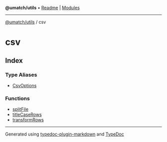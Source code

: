**@umatch/utils** • [Readme](../index.md) \| [Modules](../modules.md)

***

[@umatch/utils](../modules.md) / csv

# csv

## Index

### Type Aliases

- [CsvOptions](type-aliases/CsvOptions.md)

### Functions

- [splitFile](functions/splitFile.md)
- [titleCaseRows](functions/titleCaseRows.md)
- [transformRows](functions/transformRows.md)

***

Generated using [typedoc-plugin-markdown](https://www.npmjs.com/package/typedoc-plugin-markdown) and [TypeDoc](https://typedoc.org/)
